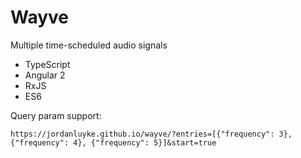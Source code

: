Wayve
=====

Multiple time-scheduled audio signals

- TypeScript
- Angular 2
- RxJS
- ES6

Query param support:

```https://jordanluyke.github.io/wayve/?entries=[{"frequency": 3}, {"frequency": 4}, {"frequency": 5}]&start=true```

